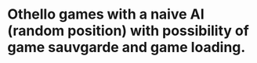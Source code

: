 # Othello games with a naive AI (random position) with possibility of game sauvgarde and game loading.
